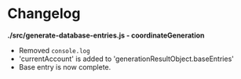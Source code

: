 # Changelog

**./src/generate-database-entries.js - coordinateGeneration**
* Removed `console.log`
* 'currentAccount' is added to 'generationResultObject.baseEntries'
* Base entry is now complete.
